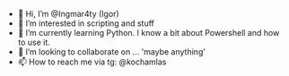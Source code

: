 - 👋 Hi, I’m @Ingmar4ty (Igor)
- 👀 I’m interested in scripting and stuff
- 🌱 I’m currently learning Python. I know a bit about Powershell and how to use it.
- 💞️ I’m looking to collaborate on ... 'maybe anything'
- 📫 How to reach me via tg: @kochamlas
<!---
Ingmar4ty/Ingmar4ty is a ✨ special ✨ repository because its `README.md` (this file) appears on your GitHub profile.
You can click the Preview link to take a look at your changes.
--->
